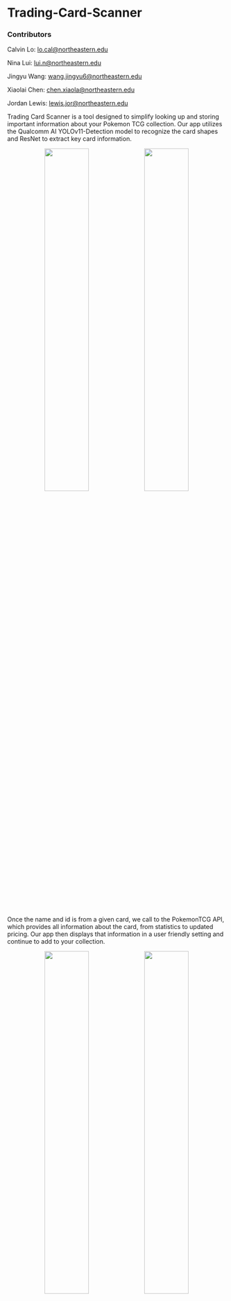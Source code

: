# Trading-Card-Scanner

### Contributors

Calvin Lo: lo.cal@northeastern.edu

Nina Lui: lui.n@northeastern.edu

Jingyu Wang: wang.jingyu6@northeastern.edu

Xiaolai Chen: chen.xiaola@northeastern.edu

Jordan Lewis: lewis.jor@northeastern.edu

Trading Card Scanner is a tool designed to simplify looking up and storing important information about your Pokemon TCG collection. Our app utilizes the Qualcomm AI YOLOv11-Detection model to recognize the card shapes and ResNet to extract key card information.

<p align="center">
<img src="https://raw.githubusercontent.com/lo-calvin/Trading-Card-Scanner/main/res/cards_on_synthetic_background.png" width="45%">
<img src="https://raw.githubusercontent.com/lo-calvin/Trading-Card-Scanner/main/res/Recgonizing_card_shapes.png" width="45%">
</p>

Once the name and id is from a given card, we call to the PokemonTCG API, which provides all information about the card, from statistics to updated pricing. Our app then displays that information in a user friendly setting and continue to add to your collection.

<p align="center">
  <img src="https://raw.githubusercontent.com/lo-calvin/Trading-Card-Scanner/refs/heads/main/res/readme%20images/Predicting_pokemon_ids.png" width="45%">
  <img src="https://raw.githubusercontent.com/lo-calvin/Trading-Card-Scanner/refs/heads/main/res/readme%20images/Predicting_trainer_ids.png" width="45%">
</p>

## How to Run

### Create an environment and install dependencies

Ensure `python3.11` is installed for this project.

#### Create env Mac/Linux/WSL

```
$ python3 -m venv venv
$ . venv/bin/activate
$ pip install -r requirements.txt
```

### Initialize Database (assuming running from root directory Trading-Card-Scanner)

This will delete previous db and start fresh for now. It will create cards.db in Trading-Card-Scanner/src/backend/

```
python src/backend/init_db.py
```

### Running frontend

```
python -m streamlit run src/frontend/app.py
```

### Testing App on the Frontend

Once running, you will be able to see the home screen. Here you will have the option to 'Scan from camera' or 'Scan from file'. Either option will allow you to input an image of your cards to be scanned for your collection.

![alt text](https://raw.githubusercontent.com/lo-calvin/Trading-Card-Scanner/refs/heads/main/res/readme%20images/homepage.png)

Once scanned you will be able to select which cards are added to your database

![alt text](https://raw.githubusercontent.com/lo-calvin/Trading-Card-Scanner/refs/heads/main/res/readme%20images/scannedCards.png)

![alt text](https://raw.githubusercontent.com/lo-calvin/Trading-Card-Scanner/refs/heads/main/res/readme%20images/select%20scanned%20data.png)

After selecting your cards you can now view the pricing information under the collections tab

![alt text](https://raw.githubusercontent.com/lo-calvin/Trading-Card-Scanner/refs/heads/main/res/readme%20images/collection.png)
